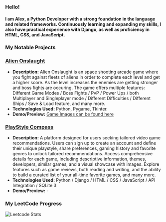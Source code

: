 ### Hello!

#### I am Alex, a Python Developer with a strong foundation in the language and related frameworks. Continuously learning and expanding my skills, I also have practical experience with Django, as well as proficiency in HTML, CSS, and JavaScript.

### My Notable Projects

### [Alien Onslaught](https://github.com/KhadaAke/Alien-Onslaught)

- **Description:** Alien Onslaught is an space shooting arcade game where you fight against fleets of aliens in order to complete each level and get a higher score. As the level increases the enemies are getting stronger and boss fights are occuring. The game offers multiple features: Different Game Modes / Boss Fights / PvP / Power Ups / both Multiplayer and Singleplayer mode / Different Difficulties / Different Ships / Save & Load feature, and many more.
- **Technologies Used:** Python, Pygame, Tkinter.
- **Demo/Preview:** [Game Images can be found here](https://github.com/KhadaAke/Alien-Onslaught/tree/main/game_assets/images/game_images)

### [PlayStyle Compass](https://github.com/KhadaAke/PlayStyleCompass)

- **Description:** A platform designed for users seeking tailored video game recommendations. Users can sign up to create an account and define their unique playstyle, share preferences, gaming history and favorite genres to unlock tailored recommendations. Access comprehensive details for each game, including descriptive information, themes, developers, similar games, and a visual showcase with images. Explore features such as game reviews, both reading and writing, and the ability to build a curated list of your all-time favorite games, and many more.
- **Technologies Used:** Python / Django / HTML / CSS / JavaScript / API Integration / SQLite 3
- **Demo/Preview:** -

### My LeetCode Progress
![Leetcode Stats](https://leetcard.jacoblin.cool/khadaake)
